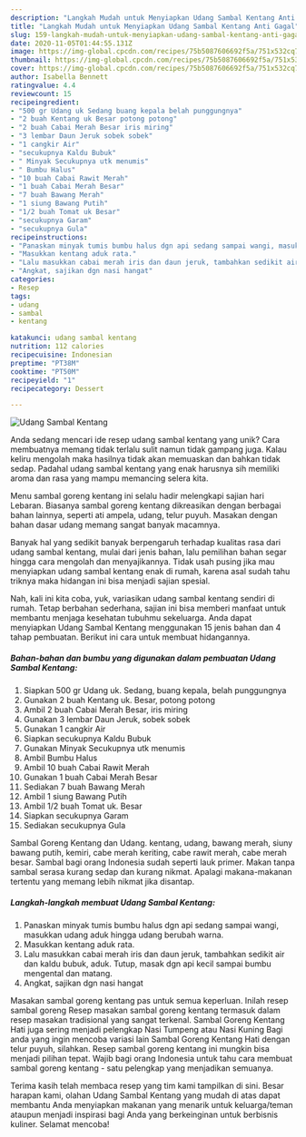 ```yaml
---
description: "Langkah Mudah untuk Menyiapkan Udang Sambal Kentang Anti Gagal"
title: "Langkah Mudah untuk Menyiapkan Udang Sambal Kentang Anti Gagal"
slug: 159-langkah-mudah-untuk-menyiapkan-udang-sambal-kentang-anti-gagal
date: 2020-11-05T01:44:55.131Z
image: https://img-global.cpcdn.com/recipes/75b5087606692f5a/751x532cq70/udang-sambal-kentang-foto-resep-utama.jpg
thumbnail: https://img-global.cpcdn.com/recipes/75b5087606692f5a/751x532cq70/udang-sambal-kentang-foto-resep-utama.jpg
cover: https://img-global.cpcdn.com/recipes/75b5087606692f5a/751x532cq70/udang-sambal-kentang-foto-resep-utama.jpg
author: Isabella Bennett
ratingvalue: 4.4
reviewcount: 15
recipeingredient:
- "500 gr Udang uk Sedang buang kepala belah punggungnya"
- "2 buah Kentang uk Besar potong potong"
- "2 buah Cabai Merah Besar iris miring"
- "3 lembar Daun Jeruk sobek sobek"
- "1 cangkir Air"
- "secukupnya Kaldu Bubuk"
- " Minyak Secukupnya utk menumis"
- " Bumbu Halus"
- "10 buah Cabai Rawit Merah"
- "1 buah Cabai Merah Besar"
- "7 buah Bawang Merah"
- "1 siung Bawang Putih"
- "1/2 buah Tomat uk Besar"
- "secukupnya Garam"
- "secukupnya Gula"
recipeinstructions:
- "Panaskan minyak tumis bumbu halus dgn api sedang sampai wangi, masukkan udang aduk hingga udang berubah warna."
- "Masukkan kentang aduk rata."
- "Lalu masukkan cabai merah iris dan daun jeruk, tambahkan sedikit air dan kaldu bubuk, aduk. Tutup, masak dgn api kecil sampai bumbu mengental dan matang."
- "Angkat, sajikan dgn nasi hangat"
categories:
- Resep
tags:
- udang
- sambal
- kentang

katakunci: udang sambal kentang 
nutrition: 112 calories
recipecuisine: Indonesian
preptime: "PT38M"
cooktime: "PT50M"
recipeyield: "1"
recipecategory: Dessert

---
```



![Udang Sambal Kentang](https://img-global.cpcdn.com/recipes/75b5087606692f5a/751x532cq70/udang-sambal-kentang-foto-resep-utama.jpg)

Anda sedang mencari ide resep udang sambal kentang yang unik? Cara membuatnya memang tidak terlalu sulit namun tidak gampang juga. Kalau keliru mengolah maka hasilnya tidak akan memuaskan dan bahkan tidak sedap. Padahal udang sambal kentang yang enak harusnya sih memiliki aroma dan rasa yang mampu memancing selera kita.

Menu sambal goreng kentang ini selalu hadir melengkapi sajian hari Lebaran. Biasanya sambal goreng kentang dikreasikan dengan berbagai bahan lainnya, seperti ati ampela, udang, telur puyuh. Masakan dengan bahan dasar udang memang sangat banyak macamnya.

Banyak hal yang sedikit banyak berpengaruh terhadap kualitas rasa dari udang sambal kentang, mulai dari jenis bahan, lalu pemilihan bahan segar hingga cara mengolah dan menyajikannya. Tidak usah pusing jika mau menyiapkan udang sambal kentang enak di rumah, karena asal sudah tahu triknya maka hidangan ini bisa menjadi sajian spesial.


Nah, kali ini kita coba, yuk, variasikan udang sambal kentang sendiri di rumah. Tetap berbahan sederhana, sajian ini bisa memberi manfaat untuk membantu menjaga kesehatan tubuhmu sekeluarga. Anda dapat menyiapkan Udang Sambal Kentang menggunakan 15 jenis bahan dan 4 tahap pembuatan. Berikut ini cara untuk membuat hidangannya.

<!--inarticleads1-->

##### Bahan-bahan dan bumbu yang digunakan dalam pembuatan Udang Sambal Kentang:

1. Siapkan 500 gr Udang uk. Sedang, buang kepala, belah punggungnya
1. Gunakan 2 buah Kentang uk. Besar, potong potong
1. Ambil 2 buah Cabai Merah Besar, iris miring
1. Gunakan 3 lembar Daun Jeruk, sobek sobek
1. Gunakan 1 cangkir Air
1. Siapkan secukupnya Kaldu Bubuk
1. Gunakan  Minyak Secukupnya utk menumis
1. Ambil  Bumbu Halus
1. Ambil 10 buah Cabai Rawit Merah
1. Gunakan 1 buah Cabai Merah Besar
1. Sediakan 7 buah Bawang Merah
1. Ambil 1 siung Bawang Putih
1. Ambil 1/2 buah Tomat uk. Besar
1. Siapkan secukupnya Garam
1. Sediakan secukupnya Gula


Sambal Goreng Kentang dan Udang. kentang, udang, bawang merah, siuny bawang putih, kemiri, cabe merah keriting, cabe rawit merah, cabe merah besar. Sambal bagi orang Indonesia sudah seperti lauk primer. Makan tanpa sambal serasa kurang sedap dan kurang nikmat. Apalagi makana-makanan tertentu yang memang lebih nikmat jika disantap. 

<!--inarticleads2-->

##### Langkah-langkah membuat Udang Sambal Kentang:

1. Panaskan minyak tumis bumbu halus dgn api sedang sampai wangi, masukkan udang aduk hingga udang berubah warna.
1. Masukkan kentang aduk rata.
1. Lalu masukkan cabai merah iris dan daun jeruk, tambahkan sedikit air dan kaldu bubuk, aduk. Tutup, masak dgn api kecil sampai bumbu mengental dan matang.
1. Angkat, sajikan dgn nasi hangat


Masakan sambal goreng kentang pas untuk semua keperluan. Inilah resep sambal goreng Resep masakan sambal goreng kentang termasuk dalam resep masakan tradisional yang sangat terkenal. Sambal Goreng Kentang Hati juga sering menjadi pelengkap Nasi Tumpeng atau Nasi Kuning Bagi anda yang ingin mencoba variasi lain Sambal Goreng Kentang Hati dengan telur puyuh, silahkan. Resep sambal goreng kentang ini mungkin bisa menjadi pilihan tepat. Wajib bagi orang Indonesia untuk tahu cara membuat sambal goreng kentang - satu pelengkap yang menjadikan semuanya. 

Terima kasih telah membaca resep yang tim kami tampilkan di sini. Besar harapan kami, olahan Udang Sambal Kentang yang mudah di atas dapat membantu Anda menyiapkan makanan yang menarik untuk keluarga/teman ataupun menjadi inspirasi bagi Anda yang berkeinginan untuk berbisnis kuliner. Selamat mencoba!
